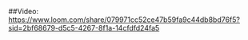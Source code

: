 ##Video: https://www.loom.com/share/079971cc52ce47b59fa9c44db8bd76f5?sid=2bf68679-d5c5-4267-8f1a-14cfdfd24fa5
